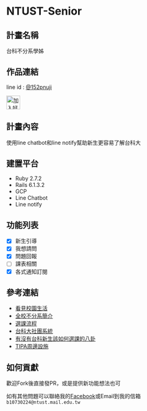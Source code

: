 # NTUST-Senior
## 計畫名稱
台科不分系學姊
## 作品連結
line id : [@152pnuji](https://lin.ee/230X97m)

<a href="https://lin.ee/230X97m"><img src="https://scdn.line-apps.com/n/line_add_friends/btn/zh-Hant.png" alt="加入好友" height="36" border="0"></a>

## 計畫內容
使用line chatbot和line notify幫助新生更容易了解台科大
## 建置平台
- Ruby 2.7.2
- Rails 6.1.3.2
- GCP
- Line Chatbot
- Line notify
## 功能列表
- [X] 新生引導
- [X] 我想請問
- [X] 問題回報
- [ ] 課表相關
- [X] 各式通知訂閱
## 參考連結
- [看見校園生活](http://web.ntust.edu.tw/~jerry/Portfolio/team9/indexch.html)
- [全校不分系簡介](https://jc.ntust.edu.tw/p/412-1008-30.php?Lang=zh-tw)
- [選課流程](https://www.academic.ntust.edu.tw/var/file/48/1048/img/2570/888190300.pdf)
- [台科大社團系統](http://clubs.ntust.edu.tw/Introduction/)
- [有沒有台科新生該如何選課的八卦](https://jc.ntust.edu.tw/var/file/8/1008/img/951360335.pdf)
- [TIPA周邊設施](http://www.ip.ntust.edu.tw/tipa/?ac1=page&id=537c13c25693e)
## 如何貢獻
歡迎Fork後直接發PR，或是提供新功能想法也可

如有其他問題可以聯絡我的[Facebook](https://www.facebook.com/profile.php?id=100006651004776)或Email到我的信箱`b10730224@ntust.mail.edu.tw`

